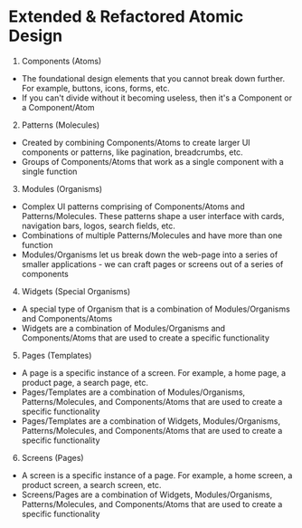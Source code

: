 # Extended & Refactored Atomic Design

1. Components (Atoms)

- The foundational design elements that you cannot break down further. For example, buttons, icons, forms, etc.
- If you can't divide without it becoming useless, then it's a Component or a Component/Atom

2. Patterns (Molecules)

- Created by combining Components/Atoms to create larger UI components or patterns, like pagination, breadcrumbs, etc.
- Groups of Components/Atoms that work as a single component with a single function

3. Modules (Organisms)

- Complex UI patterns comprising of Components/Atoms and Patterns/Molecules. These patterns shape a user interface with cards, navigation bars, logos, search fields, etc.
- Combinations of multiple Patterns/Molecules and have more than one function
- Modules/Organisms let us break down the web-page into a series of smaller applications - we can craft pages or screens out of a series of components

4. Widgets (Special Organisms)

- A special type of Organism that is a combination of Modules/Organisms and Components/Atoms
- Widgets are a combination of Modules/Organisms and Components/Atoms that are used to create a specific functionality

5. Pages (Templates)
- A page is a specific instance of a screen. For example, a home page, a product page, a search page, etc.
- Pages/Templates are a combination of Modules/Organisms, Patterns/Molecules, and Components/Atoms that are used to create a specific functionality
- Pages/Templates are a combination of Widgets, Modules/Organisms, Patterns/Molecules, and Components/Atoms that are used to create a specific functionality

6. Screens (Pages)
- A screen is a specific instance of a page. For example, a home screen, a product screen, a search screen, etc.
- Screens/Pages are a combination of Widgets, Modules/Organisms, Patterns/Molecules, and Components/Atoms that are used to create a specific functionality

